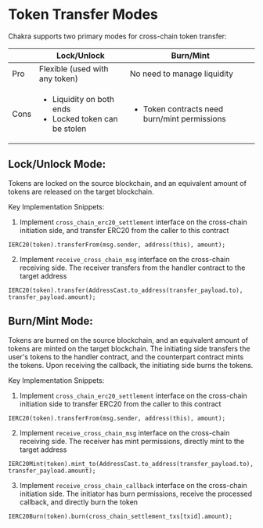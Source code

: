 # Token Transfer Modes

Chakra supports two primary modes for cross-chain token transfer:

|      | Lock/Unlock                                                                 | Burn/Mint                                                    |
| ---- | --------------------------------------------------------------------------- | ------------------------------------------------------------ |
| Pro  | Flexible (used with any token)                                              | No need to manage liquidity                                  |
| Cons | <ul><li>Liquidity on both ends</li><li>Locked token can be stolen</li></ul> | <ul><li>Token contracts need burn/mint permissions</li></ul> |

## Lock/Unlock Mode:

Tokens are locked on the source blockchain, and an equivalent amount of tokens are released on the target blockchain.

Key Implementation Snippets:

1. Implement `cross_chain_erc20_settlement` interface on the cross-chain initiation side, and transfer ERC20 from the caller to this contract

```solidity
IERC20(token).transferFrom(msg.sender, address(this), amount);
```

2. Implement `receive_cross_chain_msg` interface on the cross-chain receiving side. The receiver transfers from the handler contract to the target address

```solidity
IERC20(token).transfer(AddressCast.to_address(transfer_payload.to), transfer_payload.amount);

```

## Burn/Mint Mode:

Tokens are burned on the source blockchain, and an equivalent amount of tokens are minted on the target blockchain. The initiating side transfers the user's tokens to the handler contract, and the counterpart contract mints the tokens. Upon receiving the callback, the initiating side burns the tokens.

Key Implementation Snippets:

1. Implement `cross_chain_erc20_settlement` interface on the cross-chain initiation side to transfer ERC20 from the caller to this contract

```solidity
IERC20(token).transferFrom(msg.sender, address(this), amount);
```

2. Implement `receive_cross_chain_msg` interface on the cross-chain receiving side. The receiver has mint permissions, directly mint to the target address

```solidity
IERC20Mint(token).mint_to(AddressCast.to_address(transfer_payload.to), transfer_payload.amount);
```

3. Implement `receive_cross_chain_callback` interface on the cross-chain initiation side. The initiator has burn permissions, receive the processed callback, and directly burn the token

```solidity
IERC20Burn(token).burn(cross_chain_settlement_txs[txid].amount);
```
